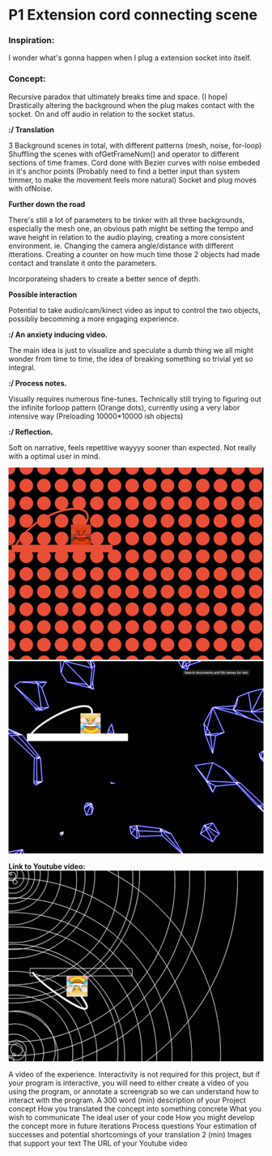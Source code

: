 # P1 Extension cord connecting scene

### Inspiration:

I wonder what's gonna happen when I plug a extension socket into itself.

### Concept: 

Recursive paradox that ultimately breaks time and space. (I  hope)
Drastically altering the background when the plug makes contact with the socket.
On and off audio in relation to the socket status.

**:/ Translation**

3 Background scenes in total, with different patterns (mesh, noise, for-loop)
Shuffling the scenes with ofGetFrameNum() and operator to different sections of time frames. 
Cord done with Bezier curves with noise embeded in it's anchor points (Probably need to find a better input than system timmer, to make the movement feels more natural)
Socket and plug moves with ofNoise.

**Further down the road**

There's still a lot of parameters to be tinker with all three backgrounds, especially the mesh one, an obvious path might be setting the tempo and wave height in relation to the audio playing, creating a more consistent environment. ie. Changing the camera angle/distance with different itterations. Creating a counter on how much time those 2 objects had made contact and translate it onto the parameters.

Incorporateing shaders to create a better sence of depth.

**Possible interaction**

Potential to take audio/cam/kinect video as input to control the two objects, possibliy becomming a more engaging experience.

**:/ An anxiety inducing video.**

The main idea is just to visualize and speculate a dumb thing we all might wonder from time to time, the idea of breaking something so trivial yet so integral.

**:/ Process notes.**

Visually requires numerous fine-tunes.
Technically still trying to figuring out the infinite forloop pattern (Orange dots), currently using a very labor intensive way (Preloading 10000*10000 ish objects)

**:/ Reflection.**

Soft on narrative, feels repetitive wayyyy sooner than expected.
Not really with a optimal user in mind.








![img](imgs/1.jpg)
![img](imgs/2.jpg)

**Link to Youtube video:**
[![link](imgs/3.jpg)](https://www.youtube.com/watch?v=JYJHQ_nLq5Q)


A video of the experience.  Interactivity is not required for this project, but if your program is interactive, you will need to either create a video of you using the program, or annotate a screengrab so we can understand how to interact with the program.
A 300 word (min) description of your 
Project concept
How you translated the concept into something concrete
What you wish to communicate
The ideal user of your code
How you might develop the concept more in future iterations
Process questions
Your estimation of successes and potential shortcomings of your translation
2 (min) Images that support your text
The URL of your Youtube video
